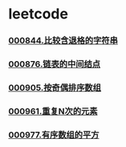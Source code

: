 # leetcode


### [](https://github.com/vjudge/leetcode/tree/master/000801-001000/)
### [](https://github.com/vjudge/leetcode/tree/master/000801-001000/)
### [000844.比较含退格的字符串](https://github.com/vjudge/leetcode/tree/master/000801-001000/000844.比较含退格的字符串)
### [](https://github.com/vjudge/leetcode/tree/master/000801-001000/)
### [000876.链表的中间结点](https://github.com/vjudge/leetcode/tree/master/000801-001000/000876.链表的中间结点)
### [](https://github.com/vjudge/leetcode/tree/master/000801-001000/)
### [](https://github.com/vjudge/leetcode/tree/master/000801-001000/)
### [](https://github.com/vjudge/leetcode/tree/master/000801-001000/)
### [000905.按奇偶排序数组](https://github.com/vjudge/leetcode/tree/master/000801-001000/000905.按奇偶排序数组)
### [](https://github.com/vjudge/leetcode/tree/master/000801-001000/)
### [000961.重复N次的元素](https://github.com/vjudge/leetcode/tree/master/000801-001000/000961.重复N次的元素)
### [](https://github.com/vjudge/leetcode/tree/master/000801-001000/)
### [000977.有序数组的平方](https://github.com/vjudge/leetcode/tree/master/000801-001000/000977.有序数组的平方)
### [](https://github.com/vjudge/leetcode/tree/master/000801-001000/)

